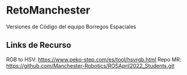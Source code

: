 # RetoManchester
Versiones de Código del equipo Borregos Espaciales

## Links de Recurso
RGB to HSV: https://www.peko-step.com/es/tool/hsvrgb.html
Repo MR: https://github.com/Manchester-Robotics/ROSApril2022_Students.git
